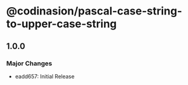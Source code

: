 # @codinasion/pascal-case-string-to-upper-case-string

## 1.0.0

### Major Changes

- eadd657: Initial Release
